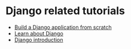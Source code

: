 # Django related tutorials
- [Build a Django application from scratch](http://drksephy.github.io/2015/07/16/django/)
- [Learn about Django](http://www.marinamele.com/taskbuster-django-tutorial/taskbuster-working-environment-and-start-django-project)
- [Django introduction](https://developer.mozilla.org/en-US/docs/Learn/Server-side/Django/Introduction)
